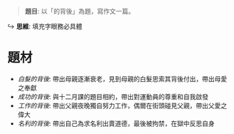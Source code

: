 > **題目**:
> 以「的背後」為題，寫作文一篇。

↪ **思維**: 填充字眼務必具體

# 題材
- *白髮的背後*: 帶出母親逐漸衰老，見到母親的白髮思索其背後付出，帶出母愛之奉獻
- *成功的背後*: 與十二月課的題目相約，帶出對運動員的尊重和自我啟發
- *工作的背後*: 帶出父親夜晚獨自努力工作，偶爾在街頭碰見父親，帶出父愛之偉大
- *名利的背後*: 帶出自己為求名利出賣道德，最後被拘禁，在獄中反思自身
